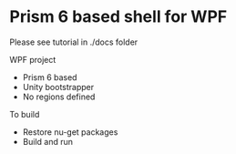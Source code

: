 # Prism 6 based shell for WPF

Please see tutorial in ./docs folder

WPF project
    
- Prism 6 based
- Unity bootstrapper
- No regions defined
    
To build
- Restore nu-get packages
- Build and run
